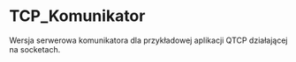 # TCP_Komunikator
Wersja serwerowa komunikatora dla przykładowej aplikacji QTCP działającej na socketach.
